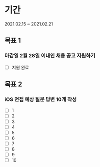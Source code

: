 # 기간
2021.02.15 ~ 2021.02.21

## 목표 1

### 마감일 2월 28일 이내인 채용 공고 지원하기

- [ ] 지원 완료

## 목표 2 

### iOS 면접 예상 질문 답변 10개 작성

- [ ] 1
- [ ] 2
- [ ] 3
- [ ] 4
- [ ] 5
- [ ] 6
- [ ] 7
- [ ] 8
- [ ] 9
- [ ] 10
